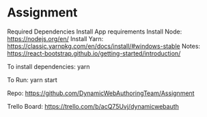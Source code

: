 # Assignment

Required Dependencies
Install App requirements
Install Node: https://nodejs.org/en/
Install Yarn: https://classic.yarnpkg.com/en/docs/install/#windows-stable
Notes: https://react-bootstrap.github.io/getting-started/introduction/

To install dependencies:
yarn

To Run:
yarn start

Repo:
https://github.com/DynamicWebAuthoringTeam/Assignment

Trello Board:
https://trello.com/b/acQ75Uvj/dynamicwebauth


